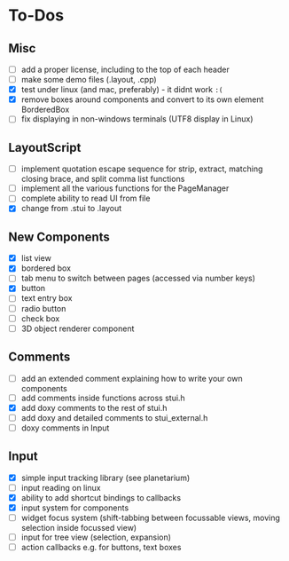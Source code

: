 # To-Dos

## Misc
- [ ] add a proper license, including to the top of each header
- [ ] make some demo files (.layout, .cpp)
- [x] test under linux (and mac, preferably) - it didnt work `:(`
- [x] remove boxes around components and convert to its own element BorderedBox
- [ ] fix displaying in non-windows terminals (UTF8 display in Linux)

## LayoutScript
- [ ] implement quotation escape sequence for strip, extract, matching closing brace, and split comma list functions
- [ ] implement all the various functions for the PageManager
- [ ] complete ability to read UI from file
- [x] change from .stui to .layout

## New Components
- [x] list view
- [x] bordered box
- [ ] tab menu to switch between pages (accessed via number keys)
- [x] button
- [ ] text entry box
- [ ] radio button
- [ ] check box
- [ ] 3D object renderer component

## Comments
- [ ] add an extended comment explaining how to write your own components
- [ ] add comments inside functions across stui.h
- [x] add doxy comments to the rest of stui.h
- [ ] add doxy and detailed comments to stui_external.h
- [ ] doxy comments in Input

## Input
- [x] simple input tracking library (see planetarium)
- [ ] input reading on linux
- [x] ability to add shortcut bindings to callbacks
- [x] input system for components
- [ ] widget focus system (shift-tabbing between focussable views, moving selection inside focussed view)
- [ ] input for tree view (selection, expansion)
- [ ] action callbacks e.g. for buttons, text boxes